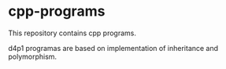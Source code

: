 # cpp-programs
This repository contains cpp programs.

d4p1 programas are based on implementation of inheritance and polymorphism.
